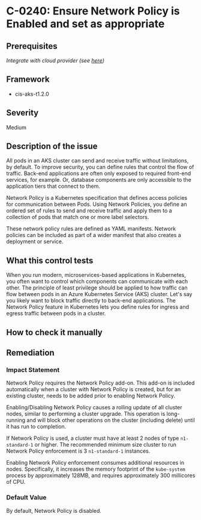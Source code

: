 # C-0240: Ensure Network Policy is Enabled and set as appropriate

## Prerequisites
 *Integrate with cloud provider (see [here](https://hub.armosec.io/docs/kubescape-integration-with-cloud-providers))*
 
## Framework
* cis-aks-t1.2.0
 
## Severity
Medium

## Description of the issue
All pods in an AKS cluster can send and receive traffic without limitations, by default. To improve security, you can define rules that control the flow of traffic. Back-end applications are often only exposed to required front-end services, for example. Or, database components are only accessible to the application tiers that connect to them.

 Network Policy is a Kubernetes specification that defines access policies for communication between Pods. Using Network Policies, you define an ordered set of rules to send and receive traffic and apply them to a collection of pods that match one or more label selectors.

 These network policy rules are defined as YAML manifests. Network policies can be included as part of a wider manifest that also creates a deployment or service.
 
## What this control tests 
When you run modern, microservices-based applications in Kubernetes, you often want to control which components can communicate with each other. The principle of least privilege should be applied to how traffic can flow between pods in an Azure Kubernetes Service (AKS) cluster. Let's say you likely want to block traffic directly to back-end applications. The Network Policy feature in Kubernetes lets you define rules for ingress and egress traffic between pods in a cluster.
 
## How to check it manually 

 
## Remediation

 
### Impact Statement
Network Policy requires the Network Policy add-on. This add-on is included automatically when a cluster with Network Policy is created, but for an existing cluster, needs to be added prior to enabling Network Policy.

 Enabling/Disabling Network Policy causes a rolling update of all cluster nodes, similar to performing a cluster upgrade. This operation is long-running and will block other operations on the cluster (including delete) until it has run to completion.

 If Network Policy is used, a cluster must have at least 2 nodes of type `n1-standard-1` or higher. The recommended minimum size cluster to run Network Policy enforcement is 3 `n1-standard-1` instances.

 Enabling Network Policy enforcement consumes additional resources in nodes. Specifically, it increases the memory footprint of the `kube-system` process by approximately 128MB, and requires approximately 300 millicores of CPU.
 
### Default Value
By default, Network Policy is disabled.
 

